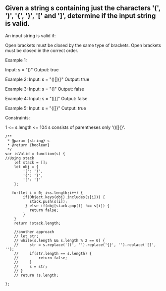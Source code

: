 ## Given a string s containing just the characters '(', ')', '{', '}', '[' and ']', determine if the input string is valid.

An input string is valid if:

Open brackets must be closed by the same type of brackets.
Open brackets must be closed in the correct order.
 

Example 1:

Input: s = "()"
Output: true


Example 2:
Input: s = "()[]{}"
Output: true


Example 3:
Input: s = "(]"
Output: false


Example 4:
Input: s = "([)]"
Output: false


Example 5:
Input: s = "{[]}"
Output: true
 

Constraints:

1 <= s.length <= 104
s consists of parentheses only '()[]{}'.

```
/**
 * @param {string} s
 * @return {boolean}
 */
var isValid = function(s) {
//Using stack
    let stack = [];
    let obj = {
        '(': ')',
        '{': '}',
        '[': ']'
    };
        
   for(let i = 0; i<s.length;i++) {
        if(Object.keys(obj).includes(s[i])) {
           stack.push(s[i]);
         } else if(obj[stack.pop()] !== s[i]) {
           return false;
        }       
    }
    return !stack.length;
    
    //another approach
    // let str;
    // while(s.length && s.length % 2 == 0) {
    //     str = s.replace('()', '').replace('{}', '').replace('[]', '');       
    //     if(str.length == s.length) {
    //         return false;
    //     }
    //     s = str;
    // }
    // return !s.length;
    
};
```
